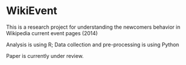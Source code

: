 # WikiEvent
This is a research project for understanding the newcomers behavior in Wikipedia current event pages (2014)

Analysis is using R; Data collection and pre-processing is using Python

Paper is currently under review.


